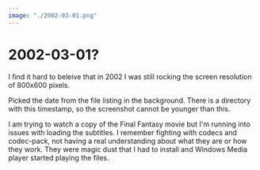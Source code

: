 ```yaml
---
image: "./2002-03-01.png"
---
```


# 2002-03-01?

I find it hard to beleive that in 2002 I was still rocking the screen
resolution of 800x600 pixels.

Picked the date from the file listing in the background. There is a directory
with this timestamp, so the screenshot cannot be younger than this.

I am trying to watch a copy of the Final Fantasy movie but I'm running into
issues with loading the subtitles. I remember fighting with codecs and
codec-pack, not having a real understanding about what they are or how they
work. They were magic dust that I had to install and Windows Media player
started playing the files.
